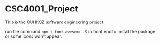 # CSC4001_Project
This is the CUHKSZ software engineering project. 

run the command `npm i font-awesome -S` in front end to install the package or some icons won't appear.
